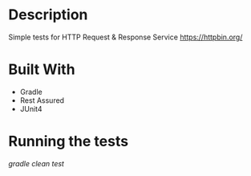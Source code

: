 # Description
Simple tests for HTTP Request & Response Service https://httpbin.org/

# Built With
* Gradle 
* Rest Assured
* JUnit4

# Running the tests
*gradle clean test*
